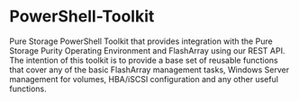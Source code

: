 PowerShell-Toolkit
==================

Pure Storage PowerShell Toolkit that provides integration with the Pure Storage Purity Operating Environment and FlashArray using our REST API. The intention of this toolkit is to provide a base set of reusable functions that cover any of the basic FlashArray management tasks, Windows Server management for volumes, HBA/iSCSI configuration and any other useful functions.
